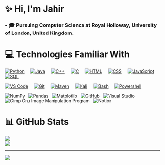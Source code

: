 # ✨ Hi, I'm Jahir
### - 🎓 Pursuing Computer Science at Royal Holloway, University of London, United Kingdom.<br>

# 💻 Technologies Familiar With
[![Python](https://skillicons.dev/icons?i=python)]() &nbsp; &nbsp;
[![Java](https://skillicons.dev/icons?i=java&theme=light)]() &nbsp; &nbsp;
[![C++](https://skillicons.dev/icons?i=cpp&theme=light)]() &nbsp; &nbsp;
[![C](https://skillicons.dev/icons?i=c&theme=light)]() &nbsp; &nbsp;
[![HTML](https://skillicons.dev/icons?i=html&theme=light)]() &nbsp; &nbsp;
[![CSS](https://skillicons.dev/icons?i=css&theme=light)]() &nbsp; &nbsp;
[![JavaScript](https://skillicons.dev/icons?i=javascript&theme=light)]() &nbsp; &nbsp;
[![SQL](https://skillicons.dev/icons?i=mysql&theme=light)]() &nbsp; &nbsp;

[![VS Code](https://skillicons.dev/icons?i=vscode&theme=light)]() &nbsp; &nbsp;
[![Git](https://skillicons.dev/icons?i=git)]() &nbsp; &nbsp;
[![Maven](https://skillicons.dev/icons?i=maven&theme=light)]() &nbsp; &nbsp;
[![Kali](https://skillicons.dev/icons?i=kali)]() &nbsp; &nbsp;
[![Bash](https://skillicons.dev/icons?i=bash)]() &nbsp; &nbsp;
[![Powershell](https://skillicons.dev/icons?i=powershell&theme=light)]() &nbsp; &nbsp;

![NumPy](https://img.shields.io/badge/numpy-%23013243.svg?style=for-the-badge&logo=numpy&logoColor=white) &nbsp;
![Pandas](https://img.shields.io/badge/pandas-%23150458.svg?style=for-the-badge&logo=pandas&logoColor=white) &nbsp;
 ![Matplotlib](https://img.shields.io/badge/Matplotlib-%23ffffff.svg?style=for-the-badge&logo=Matplotlib&logoColor=black) &nbsp;
![GitHub](https://img.shields.io/badge/github-%23121011.svg?style=for-the-badge&logo=github&logoColor=white) &nbsp;
![Visual Studio](https://img.shields.io/badge/Visual%20Studio-5C2D91.svg?style=for-the-badge&logo=visual-studio&logoColor=white) &nbsp;
![Gimp Gnu Image Manipulation Program](https://img.shields.io/badge/Gimp-657D8B?style=for-the-badge&logo=gimp&logoColor=FFFFFF) &nbsp;
![Notion](https://img.shields.io/badge/Notion-%23000000.svg?style=for-the-badge&logo=notion&logoColor=white) &nbsp;


# 📊 GitHub Stats
![](https://github-readme-stats.vercel.app/api?username=jahir10ali&show_icons=true&theme=dark&hide_rank=true&hide_border=false&include_all_commits=true&count_private=true)<br/>
![](https://github-profile-trophy.vercel.app/?username=jahir10ali&theme=onestar&no-frame=false&no-bg=true&margin-w=4)

---
[![](https://visitcount.itsvg.in/api?id=jahir10ali&icon=0&color=0)](https://visitcount.itsvg.in)

